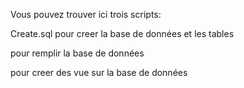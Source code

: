 Vous pouvez trouver ici trois scripts:

Create.sql pour creer la base de données et les tables

 pour remplir la base de données
 
 pour creer des vue sur la base de données
